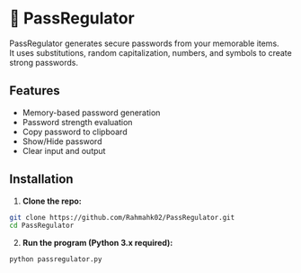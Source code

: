 # 🔐 PassRegulator

PassRegulator generates secure passwords from your memorable items.  
It uses substitutions, random capitalization, numbers, and symbols to create strong passwords.

## Features
- Memory-based password generation
- Password strength evaluation
- Copy password to clipboard
- Show/Hide password
- Clear input and output

## Installation
1. **Clone the repo:**
```bash
git clone https://github.com/Rahmahk02/PassRegulator.git
cd PassRegulator
```
2. **Run the program (Python 3.x required):**
```bash
python passregulator.py
```

